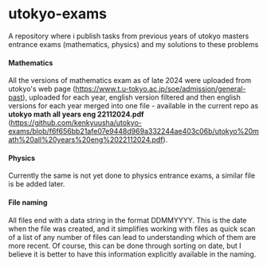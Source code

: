 # utokyo-exams
A repository where i publish tasks from previous years of utokyo masters entrance exams (mathematics, physics) and my solutions to these problems

#### Mathematics
All the versions of mathematics exam as of late 2024 were uploaded from utokyo's web page (https://www.t.u-tokyo.ac.jp/soe/admission/general-past), uploaded for each year, english version filtered and then english versions for each year merged into one file - available in the current repo as **utokyo math all years eng 22112024.pdf** (https://github.com/kenkyuusha/utokyo-exams/blob/f6f656bb21afe07e9448d969a332244ae403c06b/utokyo%20math%20all%20years%20eng%2022112024.pdf). 

#### Physics
Currently the same is not yet done to physics entrance exams, a similar file is be added later. 

#### File naming
All files end with a data string in the format DDMMYYYY. This is the date when the file was created, and it simplifies working with files as quick scan of a list of any number of files can lead to understanding which of them are more recent. Of course, this can be done through sorting on date, but I believe it is better to have this information explicitly available in the naming. 
